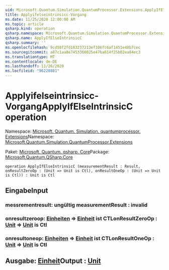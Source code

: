 ```yaml
---
uid: Microsoft.Quantum.Simulation.QuantumProcessor.Extensions.ApplyIfElseIntrinsicC
title: Applyifelseintrinsicc-Vorgang
ms.date: 11/25/2020 12:00:00 AM
ms.topic: article
qsharp.kind: operation
qsharp.namespace: Microsoft.Quantum.Simulation.QuantumProcessor.Extensions
qsharp.name: ApplyIfElseIntrinsicC
qsharp.summary: ''
ms.openlocfilehash: 9cd58f2fd103237213ef386fc6af1451e48b7cec
ms.sourcegitcommit: a87c1aa8e7453360025e47ba614f25b02ea84ec3
ms.translationtype: MT
ms.contentlocale: de-DE
ms.lasthandoff: 11/26/2020
ms.locfileid: "96228881"
---
```

# <a name="applyifelseintrinsicc-operation"></a><span data-ttu-id="1721a-102">Applyifelseintrinsicc-Vorgang</span><span class="sxs-lookup"><span data-stu-id="1721a-102">ApplyIfElseIntrinsicC operation</span></span>

<span data-ttu-id="1721a-103">Namespace: [Microsoft. Quantum. Simulation. quantumprocessor. Extensions](xref:Microsoft.Quantum.Simulation.QuantumProcessor.Extensions)</span><span class="sxs-lookup"><span data-stu-id="1721a-103">Namespace: [Microsoft.Quantum.Simulation.QuantumProcessor.Extensions](xref:Microsoft.Quantum.Simulation.QuantumProcessor.Extensions)</span></span>

<span data-ttu-id="1721a-104">Paket: [Microsoft. Quantum. qsharp. Core](https://nuget.org/packages/Microsoft.Quantum.QSharp.Core)</span><span class="sxs-lookup"><span data-stu-id="1721a-104">Package: [Microsoft.Quantum.QSharp.Core](https://nuget.org/packages/Microsoft.Quantum.QSharp.Core)</span></span>




```qsharp
operation ApplyIfElseIntrinsicC (measurementResult : Result, onResultZeroOp : (Unit => Unit is Ctl), onResultOneOp : (Unit => Unit is Ctl)) : Unit is Ctl
```


## <a name="input"></a><span data-ttu-id="1721a-105">Eingabe</span><span class="sxs-lookup"><span data-stu-id="1721a-105">Input</span></span>

### <a name="measurementresult--__invalidresult__"></a><span data-ttu-id="1721a-106">messrementresult: __ungültig <Result>__</span><span class="sxs-lookup"><span data-stu-id="1721a-106">measurementResult : __invalid<Result>__</span></span>




### <a name="onresultzeroop--unit--unit--is-ctl"></a><span data-ttu-id="1721a-107">onresultzeroop: [Einheiten](xref:microsoft.quantum.lang-ref.unit) => [Einheit](xref:microsoft.quantum.lang-ref.unit)  ist CTL</span><span class="sxs-lookup"><span data-stu-id="1721a-107">onResultZeroOp : [Unit](xref:microsoft.quantum.lang-ref.unit) => [Unit](xref:microsoft.quantum.lang-ref.unit)  is Ctl</span></span>




### <a name="onresultoneop--unit--unit--is-ctl"></a><span data-ttu-id="1721a-108">onresultoneop: [Einheiten](xref:microsoft.quantum.lang-ref.unit) => [Einheit](xref:microsoft.quantum.lang-ref.unit)  ist CTL</span><span class="sxs-lookup"><span data-stu-id="1721a-108">onResultOneOp : [Unit](xref:microsoft.quantum.lang-ref.unit) => [Unit](xref:microsoft.quantum.lang-ref.unit)  is Ctl</span></span>





## <a name="output--unit"></a><span data-ttu-id="1721a-109">Ausgabe: [Einheit](xref:microsoft.quantum.lang-ref.unit)</span><span class="sxs-lookup"><span data-stu-id="1721a-109">Output : [Unit](xref:microsoft.quantum.lang-ref.unit)</span></span>


